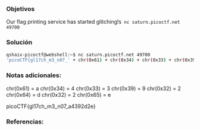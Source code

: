 ### Objetivos 

Our flag printing service has started glitching!`$ nc saturn.picoctf.net 49700`
### Solución 

``` bash
qshaix-picoctf@webshell:~$ nc saturn.picoctf.net 49700
'picoCTF{gl17ch_m3_n07_' + chr(0x61) + chr(0x34) + chr(0x33) + chr(0x39) + chr(0x32) + chr(0x64) + chr(0x32) + chr(0x65) + '}'

```

### Notas adicionales:

chr(0x61) = a
chr(0x34) = 4
chr(0x33) = 3
chr(0x39) = 9
chr(0x32) = 2
chr(0x64) = d
chr(0x32) = 2
chr(0x65) = e

picoCTF{gl17ch_m3_n07_a4392d2e}
### Referencias:

